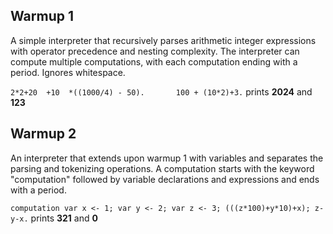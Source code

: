 ## Warmup 1
A simple interpreter that recursively parses arithmetic integer expressions with operator precedence and nesting complexity. The interpreter can compute multiple computations, with each computation ending with a period. Ignores whitespace.

```2*2+20  +10  *((1000/4) - 50).       100 + (10*2)+3.``` prints **2024** and **123**

## Warmup 2
An interpreter that extends upon warmup 1 with variables and separates the parsing and tokenizing operations. A computation starts with the keyword "computation" followed by variable declarations and expressions and ends with a period.

```computation var x <- 1; var y <- 2; var z <- 3; (((z*100)+y*10)+x); z-y-x.``` prints **321** and **0**
